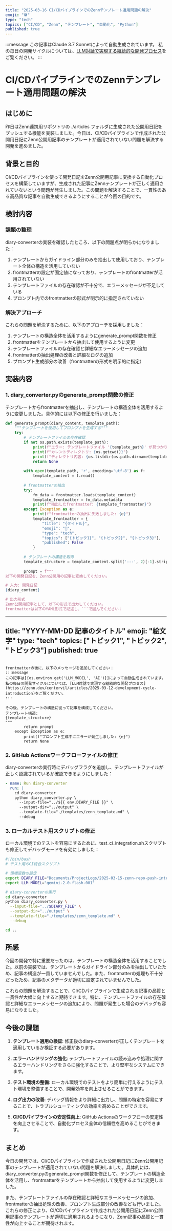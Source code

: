 ```yaml
---
title: "2025-03-16 CI/CDパイプラインでのZennテンプレート適用問題の解決"
emoji: "🛠️"
type: "tech"
topics: ["CI/CD", "Zenn", "テンプレート", "自動化", "Python"]
published: true
---
```


:::message
この記事はClaude 3.7 Sonnetによって自動生成されています。
私の毎日の開発サイクルについては、[LLM対話で実現する継続的な開発プロセス](https://zenn.dev/centervil/articles/2025-03-12-development-cycle-introduction)をご覧ください。
:::

# CI/CDパイプラインでのZennテンプレート適用問題の解決

## はじめに

昨日はZenn連携用リポジトリの ./articles フォルダに生成された公開用日記をプッシュする機能を実装しました。今日は、CI/CDパイプラインで作成された公開用日記にZenn公開用記事のテンプレートが適用されていない問題を解決する開発を進めました。

## 背景と目的

CI/CDパイプラインを使って開発日記をZenn公開用記事に変換する自動化プロセスを構築していますが、生成された記事にZennテンプレートが正しく適用されていないという問題が発生しました。この問題を解決することで、一貫性のある高品質な記事を自動生成できるようにすることが今回の目的です。

## 検討内容

### 課題の整理

diary-converterの実装を確認したところ、以下の問題点が明らかになりました：

1. テンプレートからガイドライン部分のみを抽出して使用しており、テンプレート全体の構造を活用していない
2. frontmatterの設定が固定値になっており、テンプレートのfrontmatterが活用されていない
3. テンプレートファイルの存在確認が不十分で、エラーメッセージが不足している
4. プロンプト内でのfrontmatterの形式が明示的に指定されていない

### 解決アプローチ

これらの問題を解決するために、以下のアプローチを採用しました：

1. テンプレートの構造全体を活用するようにgenerate_prompt関数を修正
2. frontmatterをテンプレートから抽出して使用するように変更
3. テンプレートファイルの存在確認と詳細なエラーメッセージの追加
4. frontmatterの抽出処理の改善と詳細なログの追加
5. プロンプト生成部分の改善（frontmatterの形式を明示的に指定）

## 実装内容

### 1. diary_converter.pyのgenerate_prompt関数の修正

テンプレートからfrontmatterを抽出し、テンプレートの構造全体を活用するように変更しました。具体的には以下の修正を行いました：

```python
def generate_prompt(diary_content, template_path):
    """テンプレートを使用してプロンプトを生成する"""
    try:
        # テンプレートファイルの存在確認
        if not os.path.exists(template_path):
            print(f"エラー: テンプレートファイル '{template_path}' が見つかりません")
            print(f"カレントディレクトリ: {os.getcwd()}")
            print(f"ディレクトリ内容: {os.listdir(os.path.dirname(template_path) or '.')}")
            return None
            
        with open(template_path, 'r', encoding='utf-8') as f:
            template_content = f.read()
            
        # frontmatterの抽出
        try:
            fm_data = frontmatter.loads(template_content)
            template_frontmatter = fm_data.metadata
            print(f"抽出したfrontmatter: {template_frontmatter}")
        except Exception as e:
            print(f"frontmatterの抽出に失敗しました: {e}")
            template_frontmatter = {
                "title": "{タイトル}",
                "emoji": "📝",
                "type": "tech",
                "topics": ["{トピック1}", "{トピック2}", "{トピック3}"],
                "published": False
            }
            
        # テンプレートの構造を取得
        template_structure = template_content.split('---', 2)[-1].strip()
        
        prompt = f"""
以下の開発日記を、Zenn公開用の記事に変換してください。

# 入力: 開発日記
{diary_content}

# 出力形式
Zenn公開用記事として、以下の形式で出力してください。
frontmatterは以下のYAML形式で記述し、```で囲んでください：

```
---
title: "YYYY-MM-DD 記事のタイトル"
emoji: "絵文字"
type: "tech"
topics: ["トピック1", "トピック2", "トピック3"]
published: true
---
```

frontmatterの後に、以下のメッセージを追加してください：
:::message
この記事は[{os.environ.get('LLM_MODEL', 'AI')}]によって自動生成されています。
私の毎日の開発サイクルについては、[LLM対話で実現する継続的な開発プロセス](https://zenn.dev/centervil/articles/2025-03-12-development-cycle-introduction)をご覧ください。
:::

その後、テンプレートの構造に従って記事を構成してください。
テンプレート構造:
{template_structure}
"""
        return prompt
    except Exception as e:
        print(f"プロンプト生成中にエラーが発生しました: {e}")
        return None
```

### 2. GitHub Actionsワークフローファイルの修正

diary-converterの実行時にデバッグフラグを追加し、テンプレートファイルが正しく認識されているか確認できるようにしました：

```yaml
- name: Run diary-converter
  run: |
    cd diary-converter
    python diary_converter.py \
      --input-file="../${{ env.DIARY_FILE }}" \
      --output-dir="../output" \
      --template-file="./templates/zenn_template.md" \
      --debug
```

### 3. ローカルテスト用スクリプトの修正

ローカル環境でのテストを容易にするために、test_ci_integration.shスクリプトも修正してデバッグモードを有効にしました：

```bash
#!/bin/bash
# テスト用のCI統合スクリプト

# 環境変数の設定
export DIARY_FILE="Documents/ProjectLogs/2025-03-15-zenn-repo-push-integration.md"
export LLM_MODEL="gemini-2.0-flash-001"

# diary-converterの実行
cd diary-converter
python diary_converter.py \
  --input-file="../$DIARY_FILE" \
  --output-dir="../output" \
  --template-file="./templates/zenn_template.md" \
  --debug

cd ..
```

## 所感

今回の開発で特に重要だったのは、テンプレートの構造全体を活用することでした。以前の実装では、テンプレートからガイドライン部分のみを抽出していたため、記事の構造が一貫していませんでした。また、frontmatterの処理も不十分だったため、記事のメタデータが適切に設定されていませんでした。

これらの問題を解決することで、CI/CDパイプラインで生成される記事の品質と一貫性が大幅に向上すると期待できます。特に、テンプレートファイルの存在確認と詳細なエラーメッセージの追加により、問題が発生した場合のデバッグも容易になりました。

## 今後の課題

1. **テンプレート適用の検証**: 修正後のdiary-converterが正しくテンプレートを適用しているか検証する必要があります。

2. **エラーハンドリングの強化**: テンプレートファイルの読み込みや処理に関するエラーハンドリングをさらに強化することで、より堅牢なシステムにできます。

3. **テスト環境の整備**: ローカル環境でのテストをより簡単に行えるようにテスト環境を整備することで、開発効率を向上させることができます。

4. **ログ出力の改善**: デバッグ情報をより詳細に出力し、問題の特定を容易にすることで、トラブルシューティングの効率を高めることができます。

5. **CI/CDパイプラインの安定性向上**: GitHub Actionsのワークフローの安定性を向上させることで、自動化プロセス全体の信頼性を高めることができます。

## まとめ

今日の開発では、CI/CDパイプラインで作成された公開用日記にZenn公開用記事のテンプレートが適用されていない問題を解決しました。具体的には、diary_converter.pyのgenerate_prompt関数を修正して、テンプレートの構造全体を活用し、frontmatterをテンプレートから抽出して使用するように変更しました。

また、テンプレートファイルの存在確認と詳細なエラーメッセージの追加、frontmatterの抽出処理の改善、プロンプト生成部分の改善なども行いました。これらの修正により、CI/CDパイプラインで作成された公開用日記にZenn公開用記事のテンプレートが適切に適用されるようになり、Zenn記事の品質と一貫性が向上することが期待されます。 